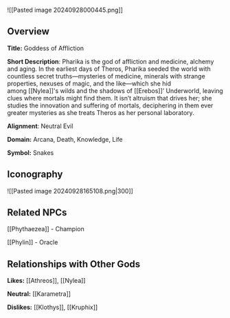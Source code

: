 ![[Pasted image 20240928000445.png]]

## Overview 

**Title:** Goddess of Affliction

**Short Description**: Pharika is the god of affliction and medicine, alchemy and aging. In the earliest days of Theros, Pharika seeded the world with countless secret truths—mysteries of medicine, minerals with strange properties, nexuses of magic, and the like—which she hid among [[Nylea]]'s wilds and the shadows of [[Erebos]]’ Underworld, leaving clues where mortals might find them. It isn’t altruism that drives her; she studies the innovation and suffering of mortals, deciphering in them ever greater mysteries as she treats Theros as her personal laboratory.

**Alignment**: Neutral Evil

**Domain:** Arcana, Death, Knowledge, Life

**Symbol:** Snakes

## Iconography 
![[Pasted image 20240928165108.png|300]]


## Related NPCs

[[Phythaezea]] - Champion

[[Phylin]] - Oracle

## Relationships with Other Gods

**Likes:** [[Athreos]], [[Nylea]]

**Neutral:** [[Karametra]]

**Dislikes:** [[Klothys]], [[Kruphix]]

